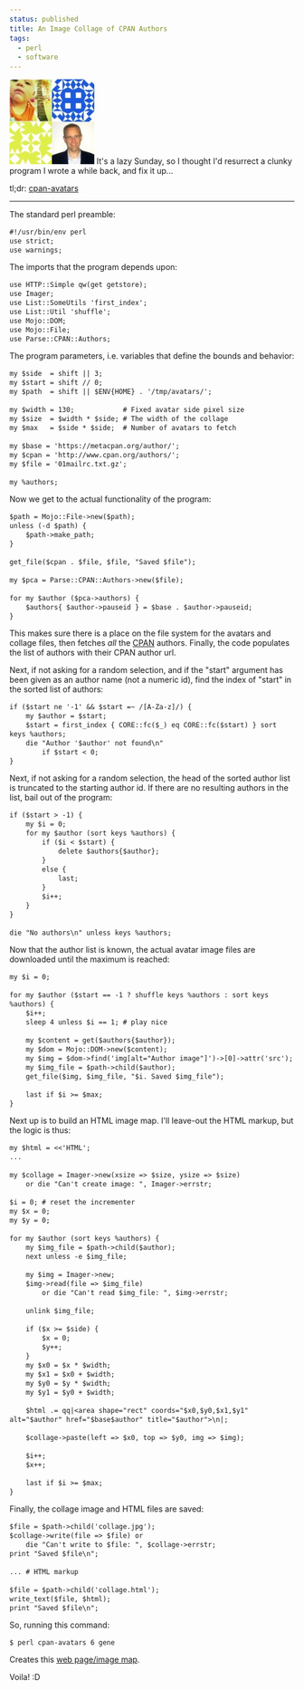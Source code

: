 ```yaml
---                                                                                                                                                                          
status: published
title: An Image Collage of CPAN Authors
tags:
  - perl
  - software
---
```


![Collage](collage-2x2.jpg)
It's a lazy Sunday, so I thought I'd resurrect a clunky program I wrote a while back, and fix it up...

tl;dr: [cpan-avatars](https://github.com/ology/Modules/blob/master/cpan-avatars)

---

The standard perl preamble:

    #!/usr/bin/env perl
    use strict;
    use warnings;

The imports that the program depends upon:

    use HTTP::Simple qw(get getstore);
    use Imager;
    use List::SomeUtils 'first_index';
    use List::Util 'shuffle';
    use Mojo::DOM;
    use Mojo::File;
    use Parse::CPAN::Authors;

The program parameters, i.e. variables that define the bounds and behavior:

    my $side  = shift || 3;
    my $start = shift // 0;
    my $path  = shift || $ENV{HOME} . '/tmp/avatars/';

    my $width = 130;            # Fixed avatar side pixel size
    my $size  = $width * $side; # The width of the collage
    my $max   = $side * $side;  # Number of avatars to fetch

    my $base = 'https://metacpan.org/author/';
    my $cpan = 'http://www.cpan.org/authors/';
    my $file = '01mailrc.txt.gz';

    my %authors;

Now we get to the actual functionality of the program:

    $path = Mojo::File->new($path);
    unless (-d $path) { 
        $path->make_path;                                                                                                                                                        
    }

    get_file($cpan . $file, $file, "Saved $file");

    my $pca = Parse::CPAN::Authors->new($file);

    for my $author ($pca->authors) {
        $authors{ $author->pauseid } = $base . $author->pauseid;
    }

This makes sure there is a place on the file system for the avatars and collage files, then fetches *all* the [CPAN](https://metacpan.org/) authors. Finally, the code populates the list of authors with their CPAN author url.

Next, if not asking for a random selection, and if the "start" argument has been given as an author name (not a numeric id), find the index of "start" in the sorted list of authors:

    if ($start ne '-1' && $start =~ /[A-Za-z]/) {
        my $author = $start;
        $start = first_index { CORE::fc($_) eq CORE::fc($start) } sort keys %authors;
        die "Author '$author' not found\n"
            if $start < 0;
    }

Next, if not asking for a random selection, the head of the sorted author list is truncated to the starting author id.  If there are no resulting authors in the list, bail out of the program:

    if ($start > -1) {
        my $i = 0;
        for my $author (sort keys %authors) {
            if ($i < $start) {
                delete $authors{$author};
            }
            else {
                last;
            }
            $i++;
        }
    }

    die "No authors\n" unless keys %authors;

Now that the author list is known, the actual avatar image files are downloaded until the maximum is reached:

    my $i = 0;

    for my $author ($start == -1 ? shuffle keys %authors : sort keys %authors) { 
        $i++;
        sleep 4 unless $i == 1; # play nice

        my $content = get($authors{$author});
        my $dom = Mojo::DOM->new($content);
        my $img = $dom->find('img[alt="Author image"]')->[0]->attr('src');
        my $img_file = $path->child($author);
        get_file($img, $img_file, "$i. Saved $img_file");

        last if $i >= $max;
    }

Next up is to build an HTML image map.  I'll leave-out the HTML markup, but the logic is thus:

    my $html = <<'HTML';
    ...

    my $collage = Imager->new(xsize => $size, ysize => $size)
        or die "Can't create image: ", Imager->errstr;

    $i = 0; # reset the incrementer
    my $x = 0;
    my $y = 0;

    for my $author (sort keys %authors) {
        my $img_file = $path->child($author);
        next unless -e $img_file;

        my $img = Imager->new;
        $img->read(file => $img_file)
            or die "Can't read $img_file: ", $img->errstr;

        unlink $img_file;

        if ($x >= $side) {
            $x = 0;
            $y++;
        }
        my $x0 = $x * $width;
        my $x1 = $x0 + $width;
        my $y0 = $y * $width;
        my $y1 = $y0 + $width;

        $html .= qq|<area shape="rect" coords="$x0,$y0,$x1,$y1" alt="$author" href="$base$author" title="$author">\n|;

        $collage->paste(left => $x0, top => $y0, img => $img);

        $i++;
        $x++;

        last if $i >= $max;
    }

Finally, the collage image and HTML files are saved:

    $file = $path->child('collage.jpg');
    $collage->write(file => $file) or
        die "Can't write to $file: ", $collage->errstr;
    print "Saved $file\n";

    ... # HTML markup

    $file = $path->child('collage.html');
    write_text($file, $html);
    print "Saved $file\n";

So, running this command:

    $ perl cpan-avatars 6 gene

Creates this [web page/image map](collage.html).

Voila!
:D
